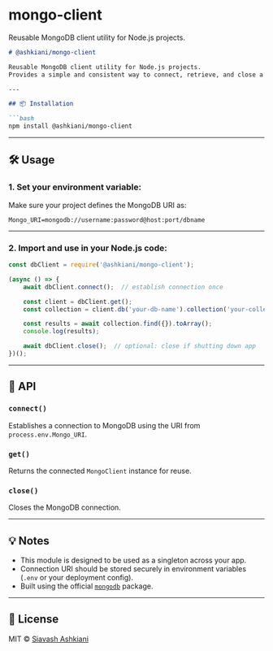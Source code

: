# mongo-client
Reusable MongoDB client utility for Node.js projects.

````markdown
# @ashkiani/mongo-client

Reusable MongoDB client utility for Node.js projects.  
Provides a simple and consistent way to connect, retrieve, and close a shared MongoDB client instance using environment-based configuration.

---

## 📦 Installation

```bash
npm install @ashkiani/mongo-client
````

---

## 🛠 Usage

### 1. Set your environment variable:

Make sure your project defines the MongoDB URI as:

```
Mongo_URI=mongodb://username:password@host:port/dbname
```

---

### 2. Import and use in your Node.js code:

```js
const dbClient = require('@ashkiani/mongo-client');

(async () => {
    await dbClient.connect();  // establish connection once

    const client = dbClient.get();
    const collection = client.db('your-db-name').collection('your-collection');

    const results = await collection.find({}).toArray();
    console.log(results);

    await dbClient.close();  // optional: close if shutting down app
})();
```

---

## 📘 API

### `connect()`

Establishes a connection to MongoDB using the URI from `process.env.Mongo_URI`.

### `get()`

Returns the connected `MongoClient` instance for reuse.

### `close()`

Closes the MongoDB connection.

---

## 💡 Notes

* This module is designed to be used as a singleton across your app.
* Connection URI should be stored securely in environment variables (`.env` or your deployment config).
* Built using the official [`mongodb`](https://www.npmjs.com/package/mongodb) package.

---

## 📄 License

MIT © [Siavash Ashkiani](https://github.com/ashkiani)

